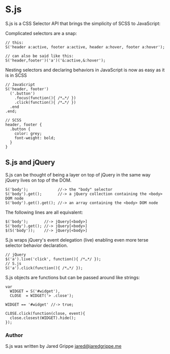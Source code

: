 # S.js

  S.js is a CSS Selector API that brings the simplicity of SCSS to JavaScript:

  Complicated selectors are a snap:

    // this:
    S('header a:active, footer a:active, header a:hover, footer a:hover');

    // can also be said like this:
    S('header,footer')('a')('&:active,&:hover');

  Nesting selectors and declaring behaviors in JavaScript is now as easy as it is in SCSS

    // JavaScript
    S('header, footer')
      ('.button')
        .focus(function(){ /*…*/ })
        .click(function(){ /*…*/ })
      .end
    .end;

    // SCSS
    header, footer {
      .button {
        color: grey;
        font-weight: bold;
      }
    }

## S.js and jQuery

  S.js can be thought of being a layer on top of jQuery in the same way jQuery lives on top of the DOM.

    S('body');             //-> the "body" selector
    S('body').get();       //-> a jQuery collection containing the <body> DOM node
    S('body').get().get(); //-> an array containing the <body> DOM node

  The following lines are all equivalent:

    $('body');       //-> jQuery[<body>]
    S('body').get(); //-> jQuery[<body>]
    $(S('body'));    //-> jQuery[<body>]

  S.js wraps jQuery's event delegation (live) enabling even more terse selector behavior declaration.

    // jQuery
    $('a').live('click', function(){ /*…*/ });
    // S.js
    S('a').click(function(){ /*…*/ });

  S.js objects are functions but can be passed around like strings:

    var
      WIDGET = S('#widget'),
      CLOSE  = WIDGET('> .close');

    WIDGET == '#widget' //-> true;

    CLOSE.click(function(close, event){
      close.closest(WIDGET).hide();
    });


### Author

  S.js was written by Jared Grippe [jared@jaredgrippe.me](http://jaredgrippe.me)
